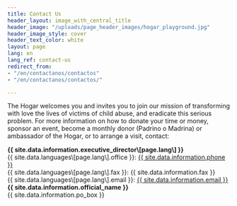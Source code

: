 ```yaml
---
title: Contact Us
header_layout: image_with_central_title
header_image: "/uploads/page_header_images/hogar_playground.jpg"
header_image_style: cover
header_text_color: white
layout: page
lang: en
lang_ref: contact-us
redirect_from:
- "/en/contactanos/contactos"
- "/en/contactanos/contactos/"

---
```

The Hogar welcomes you and invites you to join our mission of transforming with love the lives of victims of child abuse, and eradicate this serious problem. For more information on how to donate your time or money, sponsor an event, become a monthly donor (Padrino o Madrina) or ambassador of the Hogar, or to arrange a visit, contact:

<div class="is-size-4 is-cursive">
<b>
{{ site.data.information.executive_director\[page.lang\] }}
</b>
</div>
<div>
{{ site.data.languages\[page.lang\].office }}: <a href="tel:{{ site.data.information.phone }}">{{ site.data.information.phone }}</a>
</div>
<div>
{{ site.data.languages\[page.lang\].fax }}: {{ site.data.information.fax }}
</div>
<div>
{{ site.data.languages\[page.lang\].email }}: <a href="mailto:{{ site.data.information.email }}">{{ site.data.information.email }}</a>
</div>

<div class="mt-1 is-size-4 is-cursive">
<b>
{{ site.data.information.official_name }}
</b>
</div>
<div>
{{ site.data.information.po_box }}
</div>
